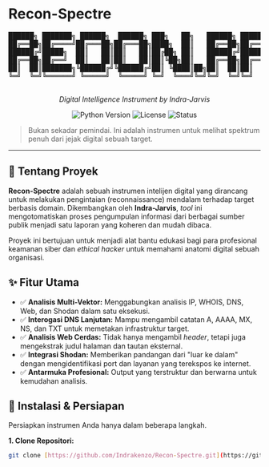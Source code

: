 # Recon-Spectre

<p align="center">
  <pre>
██████╗ ███████╗ ██████╗  ██████╗ ███╗   ██╗   ██████╗ ██████╗ ███████╗████████╗██████╗ ███████╗
██╔══██╗██╔════╝██╔═══██╗██╔═══██╗████╗  ██║   ██╔══██╗██╔══██╗██╔════╝╚══██╔══╝██╔══██╗██╔════╝
██████╔╝█████╗  ██║   ██║██║   ██║██╔██╗ ██║   ██████╔╝██████╔╝█████╗     ██║   ██████╔╝█████╗  
██╔══██╗██╔══╝  ██║   ██║██║   ██║██║╚██╗██║   ██╔══██╗██╔═══╝ ██╔══╝     ██║   ██╔══██╗██╔══╝  
██║  ██║███████╗╚██████╔╝╚██████╔╝██║ ╚████║██╗██║  ██║██║     ███████╗   ██║   ██║  ██║███████╗
╚═╝  ╚═╝╚══════╝ ╚═════╝  ╚═════╝ ╚═╝  ╚═══╝╚═╝╚═╝  ╚═╝╚═╝     ╚══════╝   ╚═╝   ╚═╝  ╚═╝╚══════╝
  </pre>
  <p align="center">
    <i>Digital Intelligence Instrument by Indra-Jarvis</i>
  </p>
</p>

<p align="center">
  <img src="https://img.shields.io/badge/Python-3.7+-blue.svg" alt="Python Version">
  <img src="https://img.shields.io/badge/License-MIT-yellow.svg" alt="License">
  <img src="https://img.shields.io/badge/Status-Development-green.svg" alt="Status">
</p>

> Bukan sekadar pemindai. Ini adalah instrumen untuk melihat spektrum penuh dari jejak digital sebuah target.

---

## 🔮 Tentang Proyek

**Recon-Spectre** adalah sebuah instrumen intelijen digital yang dirancang untuk melakukan pengintaian (reconnaissance) mendalam terhadap target berbasis domain. Dikembangkan oleh **Indra-Jarvis**, *tool* ini mengotomatiskan proses pengumpulan informasi dari berbagai sumber publik menjadi satu laporan yang koheren dan mudah dibaca.

Proyek ini bertujuan untuk menjadi alat bantu edukasi bagi para profesional keamanan siber dan *ethical hacker* untuk memahami anatomi digital sebuah organisasi.

## ✨ Fitur Utama

-   ✅ **Analisis Multi-Vektor:** Menggabungkan analisis IP, WHOIS, DNS, Web, dan Shodan dalam satu eksekusi.
-   ✅ **Interogasi DNS Lanjutan:** Mampu mengambil catatan A, AAAA, MX, NS, dan TXT untuk memetakan infrastruktur target.
-   ✅ **Analisis Web Cerdas:** Tidak hanya mengambil *header*, tetapi juga mengekstrak judul halaman dan tautan eksternal.
-   ✅ **Integrasi Shodan:** Memberikan pandangan dari "luar ke dalam" dengan mengidentifikasi port dan layanan yang terekspos ke internet.
-   ✅ **Antarmuka Profesional:** Output yang terstruktur dan berwarna untuk kemudahan analisis.

## 🚀 Instalasi & Persiapan

Persiapkan instrumen Anda hanya dalam beberapa langkah.

**1. Clone Repositori:**
```bash
git clone [https://github.com/Indrakenzo/Recon-Spectre.git](https://github.com/Indrakenzo/Recon-Spectre.git)
